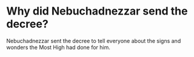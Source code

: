 # Why did Nebuchadnezzar send the decree?

Nebuchadnezzar sent the decree to tell everyone about the signs and wonders the Most High had done for him.
